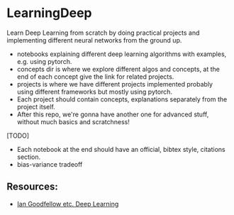 # LearningDeep
Learn Deep Learning from scratch by doing practical projects and implementing different neural networks from the ground up.


- notebooks explaining different deep learning algorithms with examples, e.g. using pytorch.
- concepts dir is where we explore different algos and concepts, at the end of each concept give the link for related projects.
- projects is where we have different projects implemented probably using different frameworks but mostly using pytorch.
- Each project should contain concepts, explanations separately from the project itself.
- After this repo, we're gonna have another one for advanced stuff, without much basics and scratchness!

[TODO]
- Each notebook at the end should have an official, bibtex style, citations section.
- bias-variance tradeoff

## Resources:
- [Ian Goodfellow etc. Deep Learning](https://www.deeplearningbook.org/)
